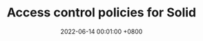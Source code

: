 ---
title: "Access control policies for Solid"
slides: ""
date: 2022-06-14 00:01:00 +0800
event: "COST EU Workshop on Privacy Issues in Distributed Social Knowledge Graphs 2022"
event_url: "https://cost-dkg.eu/pidskg"
location: 'Esch-sur-Alzette, Luxembourg'

keywords: Access control, Policies, Solid

cover: 
authors: # * for equal contribution # for corresponding author
  - Beatriz Esteves
# links:
  #Slides: https://docs.google.com/presentation/d/1_bGV6QkydgzWYaKnBtLtgS-d0Xe_k5ItwnarVCvjXi4/edit?usp=sharing
---